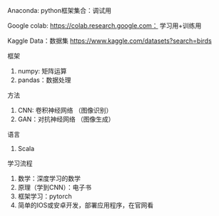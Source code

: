 Anaconda: python框架集合：调试用

Google colab: https://colab.research.google.com： 学习用+训练用

Kaggle Data：数据集 https://www.kaggle.com/datasets?search=birds



框架

1. numpy: 矩阵运算
2. pandas：数据处理



方法

1. CNN: 卷积神经网络 （图像识别）
2. GAN：对抗神经网络 （图像生成）



语言

1. Scala



学习流程

1. 数学：深度学习的数学
2. 原理（学到CNN）：电子书
3. 框架学习：pytorch
4. 简单的IOS或安卓开发，部署应用程序，在官网看